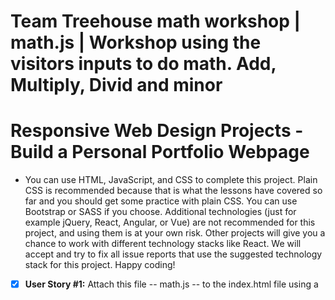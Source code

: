 # Team Treehouse math workshop | math.js | Workshop using the visitors inputs to do math. Add, Multiply, Divid and minor

# Responsive Web Design Projects - Build a Personal Portfolio Webpage

* You can use HTML, JavaScript, and CSS to complete this project. Plain CSS is recommended because that is what the lessons have covered so far and you should get some practice with plain CSS. You can use Bootstrap or SASS if you choose. Additional technologies (just for example jQuery, React, Angular, or Vue) are not recommended for this project, and using them is at your own risk. Other projects will give you a chance to work with different technology stacks like React. We will accept and try to fix all issue reports that use the suggested technology stack for this project. Happy coding!

- [x] **User Story #1:** Attach this file -- math.js -- to the index.html file using a <script> tag.

- [x] **User Story #2:** Add an alert to announce the program with a message like "Let's do some math!".

- [x] **User Story #3:** Create a variable and use the prompt() method to collect a number from a visitor.

- [x] **User Story #4:** Convert that value from a string to a floating point number.

- [x] **User Story #5:** Repeat steps 3 and 4 to create a second variable and collect a second number.

- [x] **User Story #6:** Create a new variable -- message -- which you'll use to build a complete message to print to the document
Start by creating a string that includes **H1** tags as well and the two input numbers. The string should look something like this:
<h1>Math  with the numbers 3 and 4</h1> where the two numbers are the values input from the user. Use string concatenation to create this and make sure you actually perform the math on the values by using the + symbol to add their values together.

- [x] **User Story #7:** Add another string to the message variable. The string should look something like this after concatenation: "3 + 4 = 7"

- [x] **User Story #8:** Continue to add to the message variable to include strings demonstrating multiplication, division and subtraction. For example: "3 * 4 = 12" "3 / 4 = 0.75" "3 - 4 = -1"

- [x] **User Story #9:** Use the document.write() method to print the message variable 
//     to the web page. Open the finished.png file in this workspace
//     to see what the completed output should look like
document.write(message);

- [x] **User Story #10:** The height of the welcome section should be equal to the height of the viewport.

- [x] **User Story #11:** The navbar should always be at the top of the viewport.

* Once you're done, submit the URL to your working project with all its tests passing.
